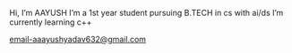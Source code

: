 Hi, I’m AAYUSH
I’m a 1st year student pursuing B.TECH in cs with ai/ds
I’m currently learning c++

email-aaayushyadav632@gmail.com


